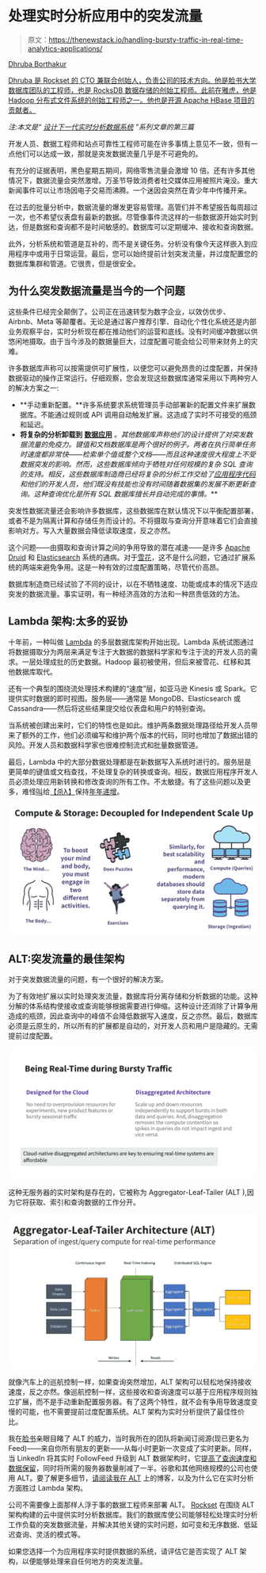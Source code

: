 # 处理实时分析应用中的突发流量

> 原文：<https://thenewstack.io/handling-bursty-traffic-in-real-time-analytics-applications/>

[](https://www.linkedin.com/in/dhruba)

[Dhruba Borthakur](https://www.linkedin.com/in/dhruba)

[Dhruba 是 Rockset 的 CTO 兼联合创始人，负责公司的技术方向。他是脸书大学数据库团队的工程师，也是 RocksDB 数据存储的创始工程师。此前在雅虎，他是 Hadoop 分布式文件系统的创始工程师之一。他也是开源 Apache HBase 项目的贡献者。](https://www.linkedin.com/in/dhruba)

[](https://www.linkedin.com/in/dhruba)[](https://www.linkedin.com/in/dhruba)

*注:本文是“* [*设计下一代实时分析数据系统*](https://rockset.com/blog/why-mutability-is-essential-for-real-time-data-analytics/) *”系列文章的第三篇*

开发人员、数据工程师和站点可靠性工程师可能在许多事情上意见不一致，但有一点他们可以达成一致，那就是突发数据流量几乎是不可避免的。

有充分的证据表明，黑色星期五期间，网络零售流量会激增 10 倍。还有许多其他情况下，数据流量会突然激增。万圣节导致消费者社交媒体应用被照片淹没。重大新闻事件可以让市场因电子交易而沸腾。一个迷因会突然在青少年中传播开来。

在过去的批量分析中，数据流量的爆发更容易管理。高管们并不希望报告每周超过一次，也不希望仪表盘有最新的数据。尽管像事件流这样的一些数据源开始实时到达，但是数据和查询都不是时间敏感的。数据库可以定期缓冲、接收和查询数据。

此外，分析系统和管道是互补的，而不是关键任务。分析没有像今天这样嵌入到应用程序中或用于日常运营。最后，您可以始终提前计划突发流量，并过度配置您的数据库集群和管道。它很贵，但是很安全。

## 为什么突发数据流量是当今的一个问题

这些条件已经完全颠倒了。公司正在迅速转型为数字企业，以效仿优步、Airbnb、Meta 等颠覆者。无论是通过客户推荐引擎、自动化个性化系统还是内部业务观察平台，实时分析现在都在推动他们的运营和底线。没有时间缓冲数据以供悠闲地摄取。由于当今涉及的数据量巨大，过度配置可能会给公司带来财务上的灾难。

许多数据库声称可以按需提供可扩展性，以便您可以避免昂贵的过度配置，并保持数据驱动的操作正常运行。仔细观察，您会发现这些数据库通常采用以下两种穷人的解决方案之一:

*   **手动重新配置。**许多系统要求系统管理员手动部署新的配置文件来扩展数据库。不能通过规则或 API 调用自动触发扩展。这造成了实时不可接受的瓶颈和延迟。
*   **将复杂的分析卸载到** [**数据应用**](https://rockset.com/what-is-a-data-application/) **。其他数据库声称他们的设计提供了对突发数据流量的免疫力。键值和文档数据库是两个很好的例子。两者在执行简单任务时速度都非常快——检索单个值或整个文档——而且这种速度很大程度上不受数据突发的影响。然而，这些数据库倾向于牺牲对任何规模的复杂 SQL 查询的支持。相反，这些数据库制造商已经将复杂的分析工作交给了[应用程序代码](https://rockset.com/what-is-a-data-application/)和他们的开发人员，他们既没有技能也没有时间随着数据集的发展不断更新查询。这种查询优化是所有 SQL 数据库擅长并自动完成的事情*。***

突发性数据流量还会影响许多数据库，这些数据库在默认情况下以平衡配置部署，或者不是为隔离计算和存储任务而设计的。不将摄取与查询分开意味着它们会直接影响对方。写入大量数据会降低读取速度，反之亦然。

这个问题——由摄取和查询计算之间的争用导致的潜在减速——是许多 [Apache Druid](https://rockset.com/comparisons/rockset-vs-apache-druid) 和 [Elasticsearch](https://rockset.com/comparisons/elasticsearch-vs-rockset) 系统的通病。对于[雪花](https://rockset.com/comparisons/rockset-vs-data-warehouse)，这不是什么问题，它通过扩展系统的两端来避免争用。这是一种有效的过度配置策略，尽管代价高昂。

数据库制造商已经试验了不同的设计，以在不牺牲速度、功能或成本的情况下适应突发的数据流量。事实证明，有一种经济高效的方法和一种昂贵低效的方法。

## Lambda 架构:太多的妥协

十年前，一种叫做 [Lambda](https://levelup.gitconnected.com/big-data-lambda-architecture-in-a-nutshell-fd5e04b12acc) 的多层数据库架构开始出现。Lambda 系统试图通过将数据摄取分为两层来满足专注于大数据的数据科学家和专注于流的开发人员的需求。一层处理成批的历史数据。Hadoop 最初被使用，但后来被雪花、红移和其他数据库取代。

还有一个典型的围绕流处理技术构建的“速度”层，如亚马逊 Kinesis 或 Spark。它提供实时数据的即时视图。服务层——通常是 MongoDB、Elasticsearch 或 Cassandra——然后将这些结果提交给仪表盘和用户的特别查询。

当系统被创建出来时，它们的特性也是如此。维护两条数据处理路径给开发人员带来了额外的工作，他们必须编写和维护两个版本的代码，同时也增加了数据出错的风险。开发人员和数据科学家也很难控制流式和批量数据管道。

最后，Lambda 中的大部分数据处理都是在新数据写入系统时进行的。服务层是更简单的键值或文档查找，不处理复杂的转换或查询。相反，数据应用程序开发人员必须处理应用新转换和修改查询的所有工作。不太敏捷。有了这些问题以及更多，难怪[叫](http://radar.oreilly.com/2014/07/questioning-the-lambda-architecture.html)给[【杀λ】](https://engineering.linkedin.com/blog/2016/06/stream-processing-hard-problems-part-1-killing-lambda)保持[年年递增](https://developpaper.com/lambda-architecture-issues/)。

![](img/6ad2f42f6c815c5cf75b9eeaa6b9aba0.png)

## ALT:突发流量的最佳架构

对于突发数据流量的问题，有一个很好的解决方案。

为了有效地扩展以实时处理突发流量，数据库将分离存储和分析数据的功能。这种分解的体系结构使接收或查询能够根据需要进行伸缩。这种设计还消除了计算争用造成的瓶颈，因此查询中的峰值不会降低数据写入速度，反之亦然。最后，数据库必须是云原生的，所以所有的扩展都是自动的，对开发人员和用户是隐藏的。无需提前过度配置。

![](img/d93263c9bb703fd369901e97439214b2.png)

这种无服务器的实时架构是存在的，它被称为 Aggregator-Leaf-Tailer (ALT ),因为它将获取、索引和查询数据的工作分开。

![](img/26189a1a7c1472be30373b79fd3728b3.png)

就像汽车上的巡航控制一样，如果查询突然增加，ALT 架构可以轻松地保持接收速度，反之亦然。像巡航控制一样，这些接收和查询速度可以基于应用程序规则独立扩展，而不是手动重新配置服务器。有了这两个特性，就不会有争用导致速度变慢的可能，也不需要提前过度配置系统。ALT 架构为实时分析提供了最佳性价比。

我在[脸书](https://engineering.fb.com/2015/03/10/production-engineering/serving-facebook-multifeed-efficiency-performance-gains-through-redesign/)亲眼目睹了 ALT 的威力，当时我所在的团队将新闻订阅源(现已更名为 Feed)——来自你所有朋友的更新——从每小时更新一次变成了实时更新。同样，当 LinkedIn 将其实时 FollowFeed 升级到 ALT 数据架构时，它[提高了查询速度和数据保留](https://engineering.linkedin.com/blog/2016/03/followfeed--linkedin-s-feed-made-faster-and-smarter)，同时将所需的服务器数量削减了一半。谷歌和其他网络规模的公司也使用 ALT。要了解更多细节，[请阅读我在 ALT](https://rockset.com/blog/aggregator-leaf-tailer-an-architecture-for-live-analytics-on-event-streams/) 上的博客，以及为什么它在实时分析方面胜过 Lambda 架构。

公司不需要像上面那样人浮于事的数据工程师来部署 ALT。 [Rockset](http://www.rockset.io) 在围绕 ALT 架构构建的云中提供实时分析数据库。我们的数据库使公司能够轻松处理实时分析工作负载的突发数据流量，并解决其他关键的实时问题，如可变和无序数据、低延迟查询、灵活的模式等。

如果您选择一个为应用程序实时提供数据的系统，请评估它是否实现了 ALT 架构，以便能够处理来自任何地方的突发流量。

<svg xmlns:xlink="http://www.w3.org/1999/xlink" viewBox="0 0 68 31" version="1.1"><title>Group</title> <desc>Created with Sketch.</desc></svg>